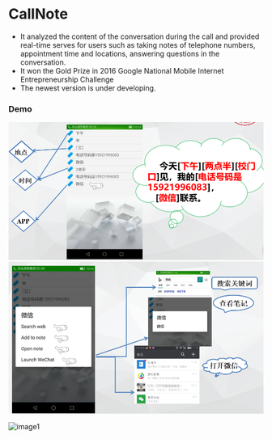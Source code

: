 # CallNote

 * It analyzed the content of the conversation during the call and provided real-time serves for users such as taking notes of telephone numbers, appointment time and locations, answering questions in the conversation. 
 * It won the Gold Prize in 2016 Google National Mobile Internet Entrepreneurship Challenge
 * The newest version is under developing.

### Demo

![image](http://github.com/StrangeCloud9/CallNote/raw/master/images/call1.png)
![image](http://github.com/StrangeCloud9/CallNote/raw/master/images/call2.png)

![image1](http://media.supercheapauto.com.au/sports/images/zooms/52256301-zoom.jpg)


